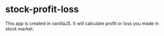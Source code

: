 # stock-profit-loss

This app is created in vanillaJS. It will calculate profit or loss you made in stock market.
